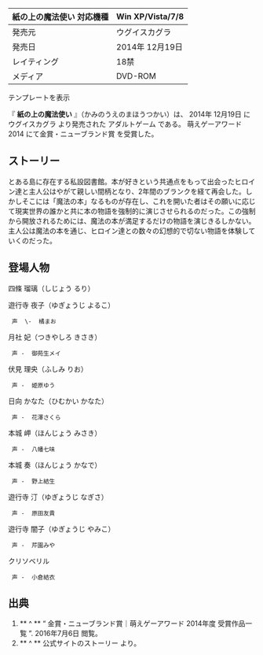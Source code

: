 紙の上の魔法使い  対応機種  |  Win XP/Vista/7/8   
---|---  
発売元  |  ウグイスカグラ   
発売日  |  2014年  12月19日   
レイティング  |  18禁   
メディア  |  DVD-ROM   
テンプレートを表示  
  
『 **紙の上の魔法使い** 』（かみのうえのまほうつかい）は、  2014年  12月19日  に  ウグイスカグラ  より発売された  アダルトゲーム
である。  萌えゲーアワード2014  にて金賞・ニューブランド賞    を受賞した。

##  ストーリー  

とある島に存在する私設図書館。本が好きという共通点をもって出会ったヒロイン達と主人公はやがて親しい間柄となり、2年間のブランクを経て再会した。しかしそこには「魔法の本」なるものが存在し、これを開いた者はその願いに応じて現実世界の誰かと共に本の物語を強制的に演じさせられるのだった。この強制から開放されるためには、魔法の本が満足するだけの物語を演じきるしかない。主人公は魔法の本を通じ、ヒロイン達との数々の幻想的で切ない物語を体験していくのだった。


##  登場人物  

四條 瑠璃（しじょう るり）

    
遊行寺 夜子（ゆぎょうじ よるこ）

     声  \-  橘まお 
    
月社 妃（つきやしろ きさき）

     声 -  御苑生メイ 
    
伏見 理央（ふしみ りお）

     声 -  姫原ゆう 
    
日向 かなた（ひむかい かなた）

     声 -  花澤さくら 
    
本城 岬（ほんじょう みさき）

     声 -  八幡七味 
    
本城 奏（ほんじょう かなで）

     声 -  野上結生 
    
遊行寺 汀（ゆぎょうじ なぎさ）

     声 -  原田友貴 
    
遊行寺 闇子（ゆぎょうじ やみこ）

     声 -  芹園みや 
    
クリソベリル

     声 -  小倉結衣 
    

##  出典  

  1. ** ^  ** “  金賞・ニューブランド賞｜萌えゲーアワード 2014年度 受賞作品一覧  ”.  2016年7月6日  閲覧。 
  2. ** ^  ** 公式サイトのストーリー  より。 

